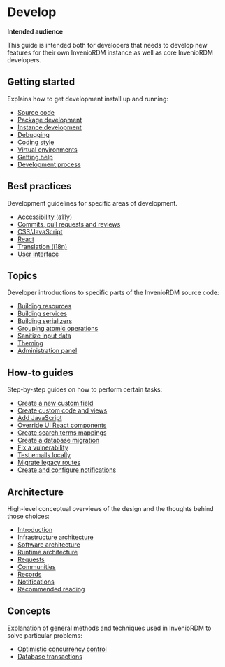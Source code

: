 # Develop

**Intended audience**

This guide is intended both for developers that needs to develop new features for their own InvenioRDM instance as well as core InvenioRDM developers.

## Getting started

Explains how to get development install up and running:

- [Source code](getting-started/source-code.md)
- [Package development](getting-started/package-development.md)
- [Instance development](getting-started/instance-development.md)
- [Debugging](getting-started/debugging.md)
- [Coding style](getting-started/code-style.md)
- [Virtual environments](getting-started/virtualenvs.md)
- [Getting help](getting-started/help.md)
- [Development process](process.md)

## Best practices

Development guidelines for specific areas of development.

- [Accessibility (a11y)](best-practices/accessibility.md)
- [Commits, pull requests and reviews](best-practices/commits.md)
- [CSS/JavaScript](best-practices/css-js.md)
- [React](best-practices/react.md)
- [Translation (i18n)](howtos/i18n.md)
- [User interface](best-practices/ui.md)

## Topics

Developer introductions to specific parts of the InvenioRDM source code:

- [Building resources](topics/resource.md)
- [Building services](topics/service.md)
- [Building serializers](topics/serializers.md)
- [Grouping atomic operations](topics/uow.md)
- [Sanitize input data](topics/validation.md)
- [Theming](topics/theming.md)
- [Administration panel](topics/administration_panel.md)

## How-to guides

Step-by-step guides on how to perform certain tasks:

- [Create a new custom field](howtos/custom_fields.md)
- [Create custom code and views](howtos/custom_code.md)
- [Add JavaScript](howtos/add_javascript.md)
- [Override UI React components](howtos/override_components.md)
- [Create search terms mappings](howtos/search_terms_migration.md)
- [Create a database migration](howtos/alembic.md)
- [Fix a vulnerability](howtos/security-fix.md)
- [Test emails locally](howtos/dev_email.md)
- [Migrate legacy routes](howtos/route_migration.md)
- [Create and configure notifications](howtos/notifications.md)

## Architecture

High-level conceptual overviews of the design and the thoughts behind those
choices:

- [Introduction](architecture/index.md)
- [Infrastructure architecture](architecture/infrastructure.md)
- [Software architecture](architecture/software.md)
- [Runtime architecture](architecture/runtime.md)
- [Requests](architecture/requests.md)
- [Communities](architecture/communities.md)
- [Records](architecture/records.md)
- [Notifications](architecture/notifications.md)
- [Recommended reading](architecture/reading.md)

## Concepts

Explanation of general methods and techniques used in InvenioRDM to solve
particular problems:

- [Optimistic concurrency control](concepts/concurrency-control.md)
- [Database transactions](concepts/transactions.md)
